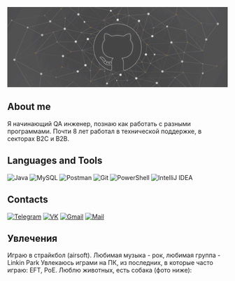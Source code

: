 [![Header](https://github.com/ReActive59ru/ReActive59ru/blob/main/assets/Header.png)](https://vk.com/reactive59ru)

## About me
Я начинающий QA инженер, познаю как работать с разными программами.
Почти 8 лет работал в технической поддержке, в секторах B2C и B2B.

## Languages and Tools

![Java](https://img.shields.io/badge/java-%23ED8B00.svg?style=for-the-badge&logo=openjdk&logoColor=white)
![MySQL](https://img.shields.io/badge/mysql-090909.svg?style=for-the-badge&logo=mysql&logoColor=white)
![Postman](https://img.shields.io/badge/Postman-FF6C37?style=for-the-badge&logo=postman&logoColor=white)
![Git](https://img.shields.io/badge/git-%23F05033.svg?style=for-the-badge&logo=git&logoColor=white)
![PowerShell](https://img.shields.io/badge/PowerShell-%235391FE.svg?style=for-the-badge&logo=powershell&logoColor=white)
![IntelliJ IDEA](https://img.shields.io/badge/IntelliJIDEA-000000.svg?style=for-the-badge&logo=intellij-idea&logoColor=white)


## Contacts

[![Telegram](https://img.shields.io/badge/Telegram-2CA5E0?style=for-the-badge&logo=telegram&logoColor=white)](https://t.me/ReActive59ru)
[![VK](https://img.shields.io/badge/VK-0077ff?style=for-the-badge&logo=VK&logoColor=white)](https://vk.com/reactive59ru)
[![Gmail](https://img.shields.io/badge/Gmail-D14836?style=for-the-badge&logo=gmail&logoColor=white)](mailto:suicidebanny@gmail.com)
[![Mail](https://img.shields.io/badge/Mail.ru-2775fc?style=for-the-badge&logo=Mail.ru&logoColor=%23ED8B00)](mailto:a.verkholantsev@mail.ru)

## Увлечения

Играю в страйкбол (airsoft).
Любимая музыка - рок, любимая группа - Linkin Park
Увлекаюсь играми на ПК, из последних, в которые часто играю: EFT, PoE.
Люблю животных, есть собака (фото ниже):

